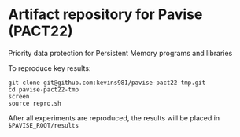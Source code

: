# Artifact repository for Pavise (PACT22)

Priority data protection for Persistent Memory programs and libraries

To reproduce key results:
```
git clone git@github.com:kevins981/pavise-pact22-tmp.git
cd pavise-pact22-tmp
screen 
source repro.sh
```
After all experiments are reproduced, the results will be placed in `$PAVISE_ROOT/results`
